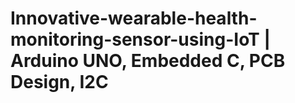 # Innovative-wearable-health-monitoring-sensor-using-IoT | Arduino UNO, Embedded C, PCB Design, I2C
